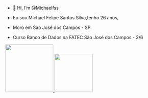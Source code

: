 - 👋 Hi, I’m @Michaelfss

- Eu sou Michael Felipe Santos Silva,tenho 26 anos,
- Moro em São José dos Campos - SP.
- Curso Banco de Dados na FATEC São José dos Campos - 3/6

<div>
<a href="https://github.com/Michaelfss">
<img height="150em" src="https://github-readme-stats.vercel.app/api?username=Michaelfss&theme=dark&show_icons=true"/>
<img height="120em" src="https://github-readme-stats.vercel.app/api/top-langs/?username=Michaelfss&layout=compact&langs_count=7&theme=dark&show"/>

</div>
